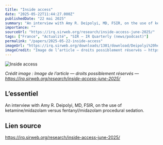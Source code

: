 ```yaml
---
title: "Inside access"
date: "2025-05-22T11:44:27.000Z"
publishedDate: "22 mai 2025"
summary: "An interview with Amy R. Deipolyi, MD, FSIR, on the use of ketamine/midazolam versus fentanyl/midazolam procedural sedation."
importance: ""
sourceUrl: "https://irq.sirweb.org/research/inside-access-june-2025/"
tags: ["France", "Actualité", "SIR — IR Quarterly (news/podcast)"]
permalink: "/papers/2025-05-22-inside-access"
imageUrl: "https://irq.sirweb.org/downloads/1301/download/Deipolyi%20headshot.jpg?cb=75b415d6232f5afa2f0f6187288aa90a&amp;w=600"
imageCredit: "Image de l’article — droits possiblement réservés — https://irq.sirweb.org/research/inside-access-june-2025/"
---
```


![Inside access](https://irq.sirweb.org/downloads/1301/download/Deipolyi%20headshot.jpg?cb=75b415d6232f5afa2f0f6187288aa90a&amp;w=600)

*Crédit image : Image de l’article — droits possiblement réservés — https://irq.sirweb.org/research/inside-access-june-2025/*

## L’essentiel

An interview with Amy R. Deipolyi, MD, FSIR, on the use of ketamine/midazolam versus fentanyl/midazolam procedural sedation.

## Lien source

https://irq.sirweb.org/research/inside-access-june-2025/
